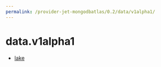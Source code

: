 ```yaml
---
permalink: /provider-jet-mongodbatlas/0.2/data/v1alpha1/
---
```


# data.v1alpha1



* [lake](lake.md)